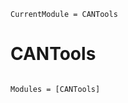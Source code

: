 ```@meta
CurrentModule = CANTools
```

# CANTools

```@index
```

```@autodocs
Modules = [CANTools]
```
